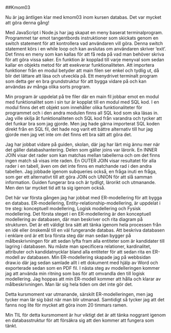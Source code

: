 ##Kmom03

Nu är jag äntligen klar med kmom03 inom kursen databas.  Det var mycket att göra denna gång!

Med JavaScript i Node.js har jag skapat en meny baserat terminalprogram.  Programmet tar emot tangentbords instruktioner som skickats genom en switch statement för att kontrollera vad användaren vill göra.  Denna switch statement körs i en while loop och kan avslutas om användaren skriver ’exit’.  Det finns en meny som kan kallas för att få reda på vad man behöver skriva för att göra vissa saker.  En funktion är kopplad till varje menyval som sedan kallar en objekts metod för att exekverar funktionaliteten.  Att importera funktioner från en modul betyder att main filen ser enkel och tydlig ut, då blir det lättare att läsa och utveckla på.  Ett menydrivet terminalt program som detta ger en bra grundstruktur för att bygga vidare på och kan användas av många olika sorts program.

Min program är uppdelat på tre filer där en main fil jobbar emot en modul med funktionalitet som i sin tur är kopplat till en modul med SQL kod.  I en modul finns det ett objekt som innehåller olika funktionaliteter för programmet och i den andra modulen finns all SQL kod som ska läsas in.  Jag ville skilja åt funktionaliteten och SQL kod från varandra och tycker att det funkar bra som jag gjorde.  Men jag hade gärna importerat SQL koden direkt från en SQL fil, det hade nog varit ett bättre alternativ till hur jag gjorde men jag vet inte om det finns ett bra sätt att göra det.

Jag har jobbat vidare på guiden, skolan, där jag har lärt mig ännu mer när det gäller databashantering.  Delen som gäller joins var lärorik.  En INNER JOIN visar det rader som kan matchas mellan tabellerna och om det finns ingen match så visas inte raden.  En OUTER JOIN visar resultatet för alla rader i en tabell, även om det inte finns en matchande rad i den andra tabellen.  Jag jobbade igenom subqueries också, en fråga inuti en fråga, som ger ett alternativt till att göra JOIN och UNION för att slå samman information.  Guiden fungerar bra och är tydligt, lärorikt och utmanande.  Men den tar mycket tid att ta sig igenom också.

Det här var första gången jag har jobbat med ER-modellering för att bygga en databas.  ER-modellering, Entity-relationship-modellering, är uppdelat i tre steg: konceptuell modellering, Logisk modellering och Fysisk modellering.  Det första steget i en ER-modellering är den konceptuell modellering av databasen, där man beskriver och rita diagram på strukturen.  Det är ett väldigt bra sätt att tänka igenom hela processen från en idé eller önskemål till en väl fungerande databas.  Att beskriva databasen i enklare ord är ett bra första steg där man sedan bygger på målbeskrivningen för att sedan lyfta fram alla entiteter som är kandidater till lagring i databasen.  Nu måste man specificera relationer, kardinalitet, attributer och kandidatnycklar bland alla entiteter för att sedan rita en ER-modell av databasen.  Min ER-modellering skapade jag på webbsidan draw.io där jag sedan samlade allt i ett dokument med hjälp av Word och exporterade sedan som en PDF fil.  I nästa steg av modelleringen kommer jag att använda min ritning som bas för att omvandla den till logisk modellering.  Jag hoppas att min ER-modell kommer att hålla och klarar av målbeskrivningen.  Man lär sig hela tiden om det inte gör det.

Detta kursmoment var utmanande, särskilt ER-modelleringen, men jag tycker man lär sig bäst när man blir utmanad.  Samtidigt så tycker jag att det fanns nog lite för mycket att göra inom 20 timmars ramen.

Min TIL för detta kursmoment är hur viktigt det är att tänka noggrant igenom en databasstruktur för att försäkra sig att den kommer att fungera som tänkt.
